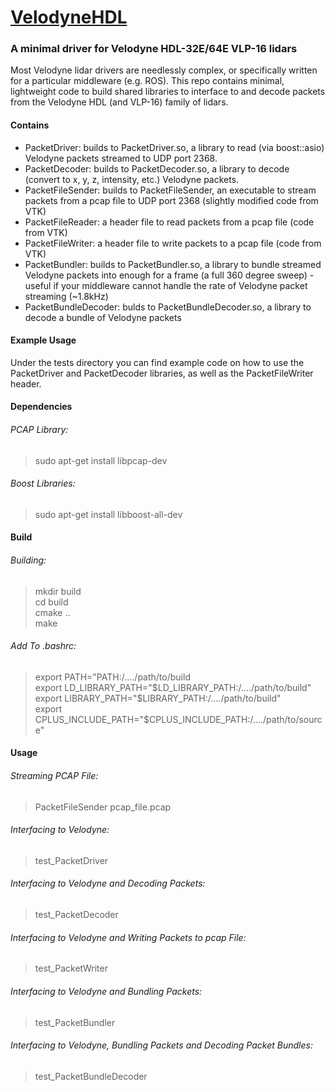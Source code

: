 # [VelodyneHDL](https://github.com/nicrip/VelodyneHDL.git)

### A minimal driver for Velodyne HDL-32E/64E VLP-16 lidars
Most Velodyne lidar drivers are needlessly complex, or specifically written for a particular middleware (e.g. ROS). This repo contains minimal, lightweight code to build shared libraries to interface to and decode packets from the Velodyne HDL (and VLP-16) family of lidars.

#### Contains
 - PacketDriver: builds to PacketDriver.so, a library to read (via boost::asio) Velodyne packets streamed to UDP port 2368.
 - PacketDecoder: builds to PacketDecoder.so, a library to decode (convert to x, y, z, intensity, etc.) Velodyne packets.
 - PacketFileSender: builds to PacketFileSender, an executable to stream packets from a pcap file to UDP port 2368 (slightly modified code from VTK)
 - PacketFileReader: a header file to read packets from a pcap file (code from VTK)
 - PacketFileWriter: a header file to write packets to a pcap file (code from VTK)
 - PacketBundler: builds to PacketBundler.so, a library to bundle streamed Velodyne packets into enough for a frame (a full 360 degree sweep) - useful if your middleware cannot handle the rate of Velodyne packet streaming (~1.8kHz)
 - PacketBundleDecoder: bulds to PacketBundleDecoder.so, a library to decode a bundle of Velodyne packets
 
#### Example Usage
Under the tests directory you can find example code on how to use the PacketDriver and PacketDecoder libraries, as well as the PacketFileWriter header.

#### Dependencies  

###### PCAP Library:
> sudo apt-get install libpcap-dev  

###### Boost Libraries:
> sudo apt-get install libboost-all-dev  

#### Build  

###### Building:
> mkdir build  
> cd build  
> cmake ..  
> make

###### Add To .bashrc:
> export PATH="PATH:/..../path/to/build  
> export LD_LIBRARY_PATH="$LD_LIBRARY_PATH:/..../path/to/build"  
> export LIBRARY_PATH="$LIBRARY_PATH:/..../path/to/build"  
> export CPLUS_INCLUDE_PATH="$CPLUS_INCLUDE_PATH:/..../path/to/source"

#### Usage  

###### Streaming PCAP File:
> PacketFileSender pcap_file.pcap  

###### Interfacing to Velodyne:
> test_PacketDriver

###### Interfacing to Velodyne and Decoding Packets:
> test_PacketDecoder

###### Interfacing to Velodyne and Writing Packets to pcap File:
> test_PacketWriter

###### Interfacing to Velodyne and Bundling Packets:
> test_PacketBundler

###### Interfacing to Velodyne, Bundling Packets and Decoding Packet Bundles:
> test_PacketBundleDecoder
